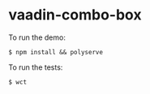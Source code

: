 vaadin-combo-box
============
To run the demo:
```shell
$ npm install && polyserve
```

To run the tests:
```shell
$ wct
```
